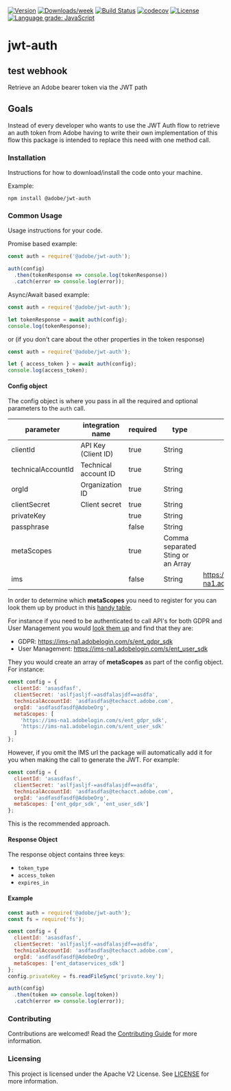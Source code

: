 [![Version](https://img.shields.io/npm/v/@adobe/jwt-auth.svg)](https://npmjs.org/package/@adobe/jwt-auth)
[![Downloads/week](https://img.shields.io/npm/dw/@adobe/jwt-auth.svg)](https://npmjs.org/package/@adobe/jwt-auth)
[![Build Status](https://travis-ci.com/adobe/jwt-auth.svg?branch=master)](https://travis-ci.com/adobe/jwt-auth)
[![codecov](https://codecov.io/gh/adobe/jwt-auth/branch/master/graph/badge.svg)](https://codecov.io/gh/adobe/jwt-auth)
[![License](https://img.shields.io/badge/License-Apache%202.0-blue.svg)](https://opensource.org/licenses/Apache-2.0) 
[![Language grade: JavaScript](https://img.shields.io/lgtm/grade/javascript/g/adobe/jwt-auth.svg?logo=lgtm&logoWidth=18)](https://lgtm.com/projects/g/adobe/jwt-auth/context:javascript)

# jwt-auth
## test webhook

Retrieve an Adobe bearer token via the JWT path

## Goals

Instead of every developer who wants to use the JWT Auth flow to retrieve an auth token from Adobe having to write their own implementation of this flow this package is intended to replace this need with one method call.

### Installation

Instructions for how to download/install the code onto your machine.

Example:

```
npm install @adobe/jwt-auth
```

### Common Usage

Usage instructions for your code.

Promise based example:

```javascript
const auth = require('@adobe/jwt-auth');

auth(config)
  .then(tokenResponse => console.log(tokenResponse))
  .catch(error => console.log(error));
```

Async/Await based example:

```javascript
const auth = require('@adobe/jwt-auth');

let tokenResponse = await auth(config);
console.log(tokenResponse);
```

or (if you don't care about the other properties in the token response)

```javascript
const auth = require('@adobe/jwt-auth');

let { access_token } = await auth(config);
console.log(access_token);
```

#### Config object

The config object is where you pass in all the required and optional parameters to the `auth` call.

| parameter          | integration name     | required | type                              | default                        |
| ------------------ | -------------------- | -------- | --------------------------------- | ------------------------------ |
| clientId           | API Key (Client ID)  | true     | String                            |                                |
| technicalAccountId | Technical account ID | true     | String                            |                                |
| orgId              | Organization ID      | true     | String                            |                                |
| clientSecret       | Client secret        | true     | String                            |                                |
| privateKey         |                      | true     | String                            |                                |
| passphrase         |                      | false    | String                            |                                |
| metaScopes         |                      | true     | Comma separated Sting or an Array |                                |
| ims                |                      | false    | String                            | https://ims-na1.adobelogin.com |

In order to determine which **metaScopes** you need to register for you can look them up by product in this [handy table](https://www.adobe.io/authentication/auth-methods.html#!AdobeDocs/adobeio-auth/master/JWT/Scopes.md).

For instance if you need to be authenticated to call API's for both GDPR and User Management you would [look them up](https://www.adobe.io/authentication/auth-methods.html#!AdobeDocs/adobeio-auth/master/JWT/Scopes.md) and find that they are:

- GDPR: https://ims-na1.adobelogin.com/s/ent_gdpr_sdk
- User Management: https://ims-na1.adobelogin.com/s/ent_user_sdk

They you would create an array of **metaScopes** as part of the config object. For instance:

```javascript
const config = {
  clientId: 'asasdfasf',
  clientSecret: 'aslfjasljf-=asdfalasjdf==asdfa',
  technicalAccountId: 'asdfasdfas@techacct.adobe.com',
  orgId: 'asdfasdfasdf@AdobeOrg',
  metaScopes: [
    'https://ims-na1.adobelogin.com/s/ent_gdpr_sdk',
    'https://ims-na1.adobelogin.com/s/ent_user_sdk'
  ]
};
```

However, if you omit the IMS url the package will automatically add it for you when making the call to generate the JWT. For example:

```javascript
const config = {
  clientId: 'asasdfasf',
  clientSecret: 'aslfjasljf-=asdfalasjdf==asdfa',
  technicalAccountId: 'asdfasdfas@techacct.adobe.com',
  orgId: 'asdfasdfasdf@AdobeOrg',
  metaScopes: ['ent_gdpr_sdk', 'ent_user_sdk']
};
```

This is the recommended approach.

#### Response Object

The response object contains three keys:

* `token_type`
* `access_token`
* `expires_in`

#### Example

```javascript
const auth = require('@adobe/jwt-auth');
const fs = require('fs');

const config = {
  clientId: 'asasdfasf',
  clientSecret: 'aslfjasljf-=asdfalasjdf==asdfa',
  technicalAccountId: 'asdfasdfas@techacct.adobe.com',
  orgId: 'asdfasdfasdf@AdobeOrg',
  metaScopes: ['ent_dataservices_sdk']
};
config.privateKey = fs.readFileSync('private.key');

auth(config)
  .then(token => console.log(token))
  .catch(error => console.log(error));
```

### Contributing

Contributions are welcomed! Read the [Contributing Guide](.github/CONTRIBUTING.md) for more information.

### Licensing

This project is licensed under the Apache V2 License. See [LICENSE](LICENSE) for more information.
